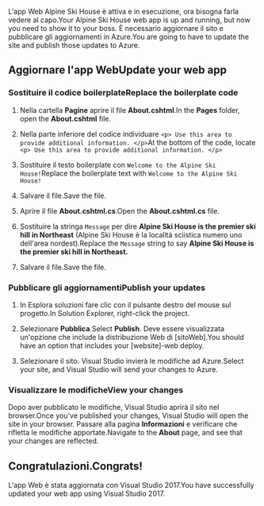 <span data-ttu-id="db451-101">L'app Web Alpine Ski House è attiva e in esecuzione, ora bisogna farla vedere al capo.</span><span class="sxs-lookup"><span data-stu-id="db451-101">Your Alpine Ski House web app is up and running, but now you need to show it to your boss.</span></span> <span data-ttu-id="db451-102">È necessario aggiornare il sito e pubblicare gli aggiornamenti in Azure.</span><span class="sxs-lookup"><span data-stu-id="db451-102">You are going to have to update the site and publish those updates to Azure.</span></span>

## <a name="update-your-web-app"></a><span data-ttu-id="db451-103">Aggiornare l'app Web</span><span class="sxs-lookup"><span data-stu-id="db451-103">Update your web app</span></span>

### <a name="replace-the-boilerplate-code"></a><span data-ttu-id="db451-104">Sostituire il codice boilerplate</span><span class="sxs-lookup"><span data-stu-id="db451-104">Replace the boilerplate code</span></span>

1. <span data-ttu-id="db451-105">Nella cartella **Pagine** aprire il file **About.cshtml**.</span><span class="sxs-lookup"><span data-stu-id="db451-105">In the **Pages** folder, open the **About.cshtml** file.</span></span>

1. <span data-ttu-id="db451-106">Nella parte inferiore del codice individuare `<p> Use this area to provide additional information. </p>`</span><span class="sxs-lookup"><span data-stu-id="db451-106">At the bottom of the code, locate `<p> Use this area to provide additional information. </p>`</span></span>

1. <span data-ttu-id="db451-107">Sostituire il testo boilerplate con `Welcome to the Alpine Ski House!`</span><span class="sxs-lookup"><span data-stu-id="db451-107">Replace the boilerplate text with `Welcome to the Alpine Ski House!`</span></span>

1. <span data-ttu-id="db451-108">Salvare il file.</span><span class="sxs-lookup"><span data-stu-id="db451-108">Save the file.</span></span>

1. <span data-ttu-id="db451-109">Aprire il file **About.cshtml.cs**.</span><span class="sxs-lookup"><span data-stu-id="db451-109">Open the **About.cshtml.cs** file.</span></span>

1. <span data-ttu-id="db451-110">Sostituire la stringa `Message` per dire **Alpine Ski House is the premier ski hill in Northeast** (Alpine Ski House è la località sciistica numero uno dell'area nordest).</span><span class="sxs-lookup"><span data-stu-id="db451-110">Replace the `Message` string to say **Alpine Ski House is the premier ski hill in Northeast.**</span></span>

1. <span data-ttu-id="db451-111">Salvare il file.</span><span class="sxs-lookup"><span data-stu-id="db451-111">Save the file.</span></span>

### <a name="publish-your-updates"></a><span data-ttu-id="db451-112">Pubblicare gli aggiornamenti</span><span class="sxs-lookup"><span data-stu-id="db451-112">Publish your updates</span></span>

1. <span data-ttu-id="db451-113">In Esplora soluzioni fare clic con il pulsante destro del mouse sul progetto.</span><span class="sxs-lookup"><span data-stu-id="db451-113">In Solution Explorer, right-click the project.</span></span>

1. <span data-ttu-id="db451-114">Selezionare **Pubblica**.</span><span class="sxs-lookup"><span data-stu-id="db451-114">Select **Publish**.</span></span> <span data-ttu-id="db451-115">Deve essere visualizzata un'opzione che include la distribuzione Web di [sitoWeb].</span><span class="sxs-lookup"><span data-stu-id="db451-115">You should have an option that includes your [website]-web deploy.</span></span>

1. <span data-ttu-id="db451-116">Selezionare il sito. Visual Studio invierà le modifiche ad Azure.</span><span class="sxs-lookup"><span data-stu-id="db451-116">Select your site, and Visual Studio will send your changes to Azure.</span></span>

### <a name="view-your-changes"></a><span data-ttu-id="db451-117">Visualizzare le modifiche</span><span class="sxs-lookup"><span data-stu-id="db451-117">View your changes</span></span>

<span data-ttu-id="db451-118">Dopo aver pubblicato le modifiche, Visual Studio aprirà il sito nel browser.</span><span class="sxs-lookup"><span data-stu-id="db451-118">Once you've published your changes, Visual Studio will open the site in your browser.</span></span> <span data-ttu-id="db451-119">Passare alla pagina **Informazioni** e verificare che rifletta le modifiche apportate.</span><span class="sxs-lookup"><span data-stu-id="db451-119">Navigate to the **About** page, and see that your changes are reflected.</span></span>

## <a name="congrats"></a><span data-ttu-id="db451-120">Congratulazioni.</span><span class="sxs-lookup"><span data-stu-id="db451-120">Congrats!</span></span>

<span data-ttu-id="db451-121">L'app Web è stata aggiornata con Visual Studio 2017.</span><span class="sxs-lookup"><span data-stu-id="db451-121">You have successfully updated your web app using Visual Studio 2017.</span></span>

